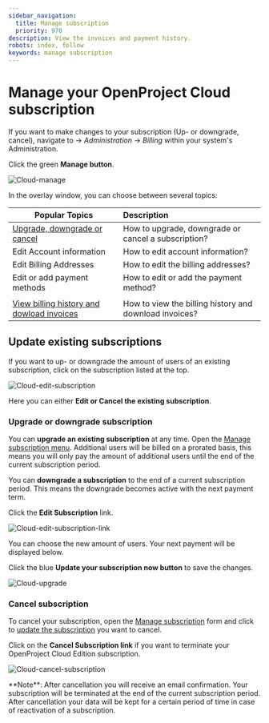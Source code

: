 ```yaml
---
sidebar_navigation:
  title: Manage subscription
  priority: 970
description: View the invoices and payment history.
robots: index, follow
keywords: manage subscription
---
```


# Manage your OpenProject Cloud subscription

If you want to make changes to your subscription (Up- or downgrade, cancel), navigate to -> *Administration* -> *Billing* within your system's Administration.

Click the green **Manage button**.

![Cloud-manage](Cloud-manage.png)

In the overlay window, you can choose between several topics:

| Popular Topics                                               | Description                                            |
| ------------------------------------------------------------ | :----------------------------------------------------- |
| [Upgrade, downgrade or cancel](#update-existing-subscriptions) | How to upgrade, downgrade or cancel a subscription?    |
| Edit Account information                                     | How to edit account information?                       |
| Edit Billing Addresses                                       | How to edit the billing addresses?                     |
| Edit or add payment methods                                  | How to edit or add the payment method?                 |
|                                                              |                                                        |
| [View billing history and dowload invoices](../invoices-and-billing-history) | How to view the billing history and download invoices? |

## Update existing subscriptions

If you want to up- or downgrade the amount of users of an existing subscription, click on the subscription listed at the top.

![Cloud-edit-subscription](Cloud-edit-subscription.png)

Here you can either **Edit or Cancel the existing subscription**.

### Upgrade or downgrade subscription

You can **upgrade an existing subscription** at any time. Open the [Manage subscription menu](#manage-your-subscription). Additional users will be billed on a prorated basis, this means you will only pay the amount of additional users until the end of the current subscription period.

You can **downgrade a subscription** to the end of a current subscription period. This means the downgrade becomes active with the next payment term.

Click the **Edit Subscription** link.

![Cloud-edit-subscription-link](Cloud-edit-subscription-link.png)

You can choose the new amount of users. Your next payment will be displayed below.

Click the blue **Update your subscription now button** to save the changes.

![Cloud-upgrade](Cloud-upgrade.png)

### Cancel subscription

To cancel your subscription, open the [Manage subscription](#manage-your-openproject-cloud-subscription) form and click to [update the subscription](#update-existing-subscriptions) you want to cancel.

Click on the **Cancel Subscription link** if you want to terminate your OpenProject Cloud Edition subscription.

![Cloud-cancel-subscription](Cloud-cancel-subscription.png)

<div class="alert alert-info" role="alert">
**Note**: After cancellation you will receive an email confirmation. Your subscription will be terminated at the end of the current subscription period. After cancellation your data will be kept for a certain period of time in case of reactivation of a subscription.
</div>